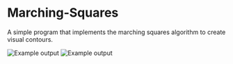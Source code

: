 # Marching-Squares
A simple program that implements the marching squares algorithm to create visual contours.

![Example output](images/OutputExample1.gif)
![Example output](images/OutputExample2.gif)
